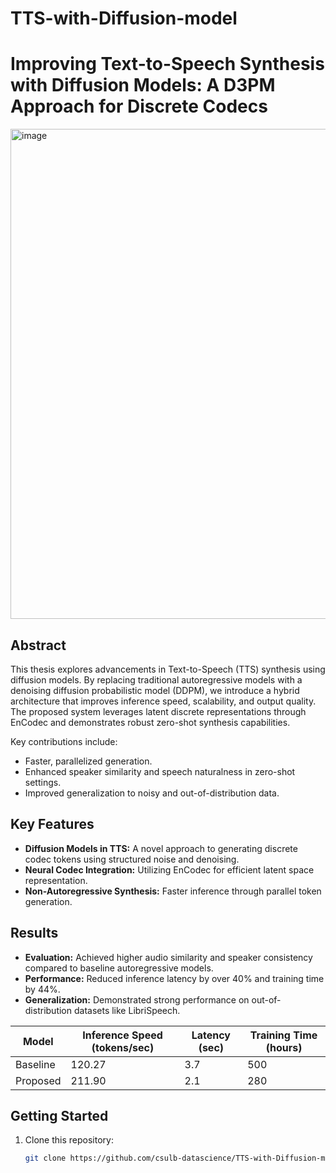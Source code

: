 # TTS-with-Diffusion-model

# Improving Text-to-Speech Synthesis with Diffusion Models: A D3PM Approach for Discrete Codecs

<img width="784" alt="image" src="https://github.com/user-attachments/assets/64b9a727-50b9-4c5c-8dcb-11f79dd37bd7">


## Abstract
This thesis explores advancements in Text-to-Speech (TTS) synthesis using diffusion models. By replacing traditional autoregressive models with a denoising diffusion probabilistic model (DDPM), we introduce a hybrid architecture that improves inference speed, scalability, and output quality. The proposed system leverages latent discrete representations through EnCodec and demonstrates robust zero-shot synthesis capabilities.

Key contributions include:
- Faster, parallelized generation.
- Enhanced speaker similarity and speech naturalness in zero-shot settings.
- Improved generalization to noisy and out-of-distribution data.


## Key Features
- **Diffusion Models in TTS:** A novel approach to generating discrete codec tokens using structured noise and denoising.
- **Neural Codec Integration:** Utilizing EnCodec for efficient latent space representation.
- **Non-Autoregressive Synthesis:** Faster inference through parallel token generation.

## Results
- **Evaluation:** Achieved higher audio similarity and speaker consistency compared to baseline autoregressive models.
- **Performance:** Reduced inference latency by over 40% and training time by 44%.
- **Generalization:** Demonstrated strong performance on out-of-distribution datasets like LibriSpeech.

| Model        | Inference Speed (tokens/sec) | Latency (sec) | Training Time (hours) |
|--------------|-------------------------------|---------------|------------------------|
| Baseline     | 120.27                       | 3.7           | 500                    |
| Proposed     | 211.90                       | 2.1           | 280                    |

## Getting Started
1. Clone this repository:
   ```bash
   git clone https://github.com/csulb-datascience/TTS-with-Diffusion-model.git

